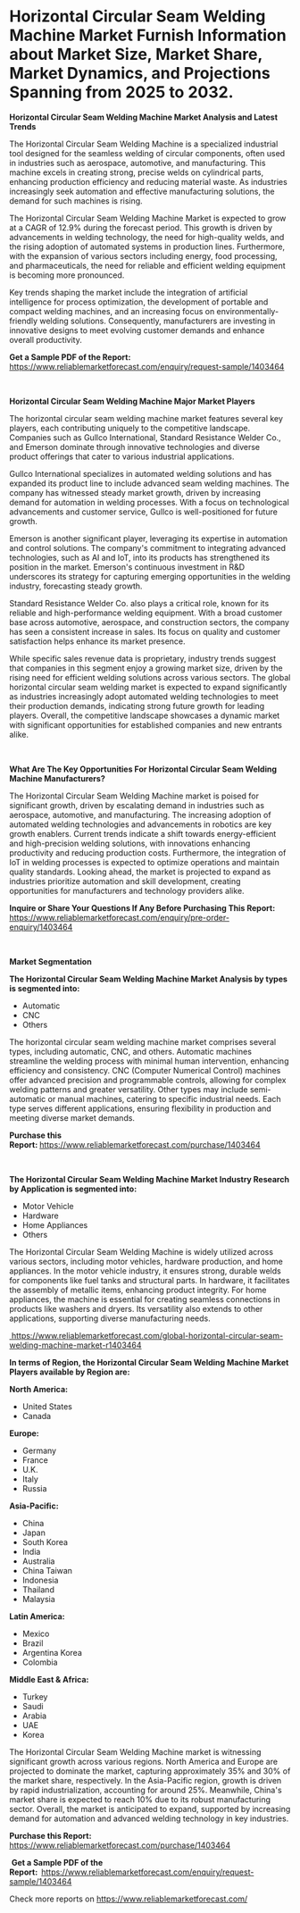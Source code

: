 <p><h1>Horizontal Circular Seam Welding Machine Market Furnish Information about Market Size, Market Share, Market Dynamics, and Projections Spanning from 2025 to 2032.</h1></p><p><strong>Horizontal Circular Seam Welding Machine Market Analysis and Latest Trends</strong></p>
<p><p>The Horizontal Circular Seam Welding Machine is a specialized industrial tool designed for the seamless welding of circular components, often used in industries such as aerospace, automotive, and manufacturing. This machine excels in creating strong, precise welds on cylindrical parts, enhancing production efficiency and reducing material waste. As industries increasingly seek automation and effective manufacturing solutions, the demand for such machines is rising.</p><p>The Horizontal Circular Seam Welding Machine Market is expected to grow at a CAGR of 12.9% during the forecast period. This growth is driven by advancements in welding technology, the need for high-quality welds, and the rising adoption of automated systems in production lines. Furthermore, with the expansion of various sectors including energy, food processing, and pharmaceuticals, the need for reliable and efficient welding equipment is becoming more pronounced. </p><p>Key trends shaping the market include the integration of artificial intelligence for process optimization, the development of portable and compact welding machines, and an increasing focus on environmentally-friendly welding solutions. Consequently, manufacturers are investing in innovative designs to meet evolving customer demands and enhance overall productivity.</p></p>
<p><strong>Get a Sample PDF of the Report:&nbsp;</strong> <a href="https://www.reliablemarketforecast.com/enquiry/request-sample/1403464?utm_campaign=1108&utm_medium=2&utm_source=Github&utm_content=ia&utm_term=13012025&utm_id=horizontal-circular-seam-welding-machine">https://www.reliablemarketforecast.com/enquiry/request-sample/1403464</a></p>
<p>&nbsp;</p>
<p><strong>Horizontal Circular Seam Welding Machine Major Market Players</strong></p>
<p><p>The horizontal circular seam welding machine market features several key players, each contributing uniquely to the competitive landscape. Companies such as Gullco International, Standard Resistance Welder Co., and Emerson dominate through innovative technologies and diverse product offerings that cater to various industrial applications.</p><p>Gullco International specializes in automated welding solutions and has expanded its product line to include advanced seam welding machines. The company has witnessed steady market growth, driven by increasing demand for automation in welding processes. With a focus on technological advancements and customer service, Gullco is well-positioned for future growth.</p><p>Emerson is another significant player, leveraging its expertise in automation and control solutions. The company's commitment to integrating advanced technologies, such as AI and IoT, into its products has strengthened its position in the market. Emerson's continuous investment in R&D underscores its strategy for capturing emerging opportunities in the welding industry, forecasting steady growth.</p><p>Standard Resistance Welder Co. also plays a critical role, known for its reliable and high-performance welding equipment. With a broad customer base across automotive, aerospace, and construction sectors, the company has seen a consistent increase in sales. Its focus on quality and customer satisfaction helps enhance its market presence.</p><p>While specific sales revenue data is proprietary, industry trends suggest that companies in this segment enjoy a growing market size, driven by the rising need for efficient welding solutions across various sectors. The global horizontal circular seam welding market is expected to expand significantly as industries increasingly adopt automated welding technologies to meet their production demands, indicating strong future growth for leading players. Overall, the competitive landscape showcases a dynamic market with significant opportunities for established companies and new entrants alike.</p></p>
<p>&nbsp;</p>
<p><strong>What Are The Key Opportunities For Horizontal Circular Seam Welding Machine Manufacturers?</strong></p>
<p><p>The Horizontal Circular Seam Welding Machine market is poised for significant growth, driven by escalating demand in industries such as aerospace, automotive, and manufacturing. The increasing adoption of automated welding technologies and advancements in robotics are key growth enablers. Current trends indicate a shift towards energy-efficient and high-precision welding solutions, with innovations enhancing productivity and reducing production costs. Furthermore, the integration of IoT in welding processes is expected to optimize operations and maintain quality standards. Looking ahead, the market is projected to expand as industries prioritize automation and skill development, creating opportunities for manufacturers and technology providers alike.</p></p>
<p><strong>Inquire or Share Your Questions If Any Before Purchasing This Report:</strong> <a href="https://www.reliablemarketforecast.com/enquiry/pre-order-enquiry/1403464?utm_campaign=1108&utm_medium=2&utm_source=Github&utm_content=ia&utm_term=13012025&utm_id=horizontal-circular-seam-welding-machine">https://www.reliablemarketforecast.com/enquiry/pre-order-enquiry/1403464</a></p>
<p>&nbsp;</p>
<p><strong>Market Segmentation</strong></p>
<p><strong>The Horizontal Circular Seam Welding Machine Market Analysis by types is segmented into:</strong></p>
<p><ul><li>Automatic</li><li>CNC</li><li>Others</li></ul></p>
<p><p>The horizontal circular seam welding machine market comprises several types, including automatic, CNC, and others. Automatic machines streamline the welding process with minimal human intervention, enhancing efficiency and consistency. CNC (Computer Numerical Control) machines offer advanced precision and programmable controls, allowing for complex welding patterns and greater versatility. Other types may include semi-automatic or manual machines, catering to specific industrial needs. Each type serves different applications, ensuring flexibility in production and meeting diverse market demands.</p></p>
<p><strong>Purchase this Report:&nbsp;</strong><a href="https://www.reliablemarketforecast.com/purchase/1403464?utm_campaign=1108&utm_medium=2&utm_source=Github&utm_content=ia&utm_term=13012025&utm_id=horizontal-circular-seam-welding-machine">https://www.reliablemarketforecast.com/purchase/1403464</a></p>
<p>&nbsp;</p>
<p><strong>The Horizontal Circular Seam Welding Machine Market Industry Research by Application is segmented into:</strong></p>
<p><ul><li>Motor Vehicle</li><li>Hardware</li><li>Home Appliances</li><li>Others</li></ul></p>
<p><p>The Horizontal Circular Seam Welding Machine is widely utilized across various sectors, including motor vehicles, hardware production, and home appliances. In the motor vehicle industry, it ensures strong, durable welds for components like fuel tanks and structural parts. In hardware, it facilitates the assembly of metallic items, enhancing product integrity. For home appliances, the machine is essential for creating seamless connections in products like washers and dryers. Its versatility also extends to other applications, supporting diverse manufacturing needs.</p></p>
<p><a href="https://www.reliablemarketforecast.com/global-horizontal-circular-seam-welding-machine-market-r1403464?utm_campaign=1108&utm_medium=2&utm_source=Github&utm_content=ia&utm_term=13012025&utm_id=horizontal-circular-seam-welding-machine">&nbsp;https://www.reliablemarketforecast.com/global-horizontal-circular-seam-welding-machine-market-r1403464</a></p>
<p><strong>In terms of Region, the Horizontal Circular Seam Welding Machine Market Players available by Region are:</strong></p>
<p>
    <p> <strong> North America: </strong>
        <ul>
            <li>United States</li>
            <li>Canada</li>
        </ul>
        </p> 
    <p> <strong> Europe: </strong>
        <ul>
            <li>Germany</li>
            <li>France</li>
            <li>U.K.</li>
            <li>Italy</li>
            <li>Russia</li>
        </ul>
        </p> 
    <p> <strong> Asia-Pacific: </strong>
        <ul>
            <li>China</li>
            <li>Japan</li>
            <li>South Korea</li>
            <li>India</li>
            <li>Australia</li>
            <li>China Taiwan</li>
            <li>Indonesia</li>
            <li>Thailand</li>
            <li>Malaysia</li>
        </ul>
        </p> 
    <p> <strong> Latin America: </strong>
        <ul>
            <li>Mexico</li>
            <li>Brazil</li>
            <li>Argentina Korea</li>
            <li>Colombia</li>
        </ul>
        </p> 
    <p> <strong> Middle East & Africa: </strong>
        <ul>
            <li>Turkey</li>
            <li>Saudi</li>
            <li>Arabia</li>
            <li>UAE</li>
            <li>Korea</li>
        </ul>
    </p>
    </p>
<p><p>The Horizontal Circular Seam Welding Machine market is witnessing significant growth across various regions. North America and Europe are projected to dominate the market, capturing approximately 35% and 30% of the market share, respectively. In the Asia-Pacific region, growth is driven by rapid industrialization, accounting for around 25%. Meanwhile, China's market share is expected to reach 10% due to its robust manufacturing sector. Overall, the market is anticipated to expand, supported by increasing demand for automation and advanced welding technology in key industries.</p></p>
<p><strong>Purchase this Report: </strong><a href="https://www.reliablemarketforecast.com/purchase/1403464?utm_campaign=1108&utm_medium=2&utm_source=Github&utm_content=ia&utm_term=13012025&utm_id=horizontal-circular-seam-welding-machine">https://www.reliablemarketforecast.com/purchase/1403464</a></p>
<p>&nbsp;<strong>Get a Sample PDF of the Report:&nbsp;&nbsp;</strong><a href="https://www.reliablemarketforecast.com/enquiry/request-sample/1403464?utm_campaign=1108&utm_medium=2&utm_source=Github&utm_content=ia&utm_term=13012025&utm_id=horizontal-circular-seam-welding-machine">https://www.reliablemarketforecast.com/enquiry/request-sample/1403464</a></p>
<p><strong></strong></p>
<p>Check more reports on <a href="https://www.reliablemarketforecast.com/?utm_campaign=1108&utm_medium=2&utm_source=Github&utm_content=ia&utm_term=13012025&utm_id=horizontal-circular-seam-welding-machine">https://www.reliablemarketforecast.com/</a></p>